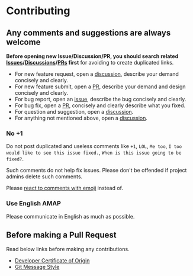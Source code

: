# Contributing

## Any comments and suggestions are always welcome

**Before opening new Issue/Discussion/PR, you should search related [Issues][issue]/[Discussions][discussion]/[PRs][PR] first** for avoiding to create duplicated links.

- For new feature request, open a [discussion][], describe your demand concisely and clearly.
- For new feature submit, open a [PR][], describe your demand and design concisely and clearly.
- For bug report, open an [issue][], describe the bug concisely and clearly.
- For bug fix, open a [PR][], concisely and clearly describe what you fixed.
- For question and suggestion, open a [discussion][].
- For anything not mentioned above, open a [discussion][].

### No +1

Do not post duplicated and useless comments like `+1`, `LOL`, `Me too`, `I too would like to see this issue fixed.`, `When is this issue going to be fixed?`.

Such comments do not help fix issues. Please don't be offended if project admins delete such comments.

Please [react to comments with emoji][github-reaction] instead of.

### Use English AMAP

Please communicate in English as much as possible.

## Before making a Pull Request

Read below links before making any contributions.

- [Developer Certificate of Origin](./dco.md)
- [Git Message Style](./git-message.md)


<!-- Links -->

[issue]: https://github.com/adoyle-h/telescope-extension-maker.nvim/issues
[discussion]: https://github.com/adoyle-h/telescope-extension-maker.nvim/discussions
[PR]: https://github.com/adoyle-h/telescope-extension-maker.nvim/pulls
[github-reaction]: https://github.blog/2016-03-10-add-reactions-to-pull-requests-issues-and-comments/
